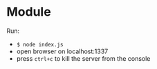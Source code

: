 # Module

Run:
- `$ node index.js`
- open browser on localhost:1337
- press `ctrl+c` to kill the server from the console

